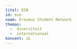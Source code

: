 ```yaml
---
titel: ESN
id: esn
naam: Erasmus Student Network
themas:
  -  diversiteit
  -  internationaal
konvent: ik
---
```

